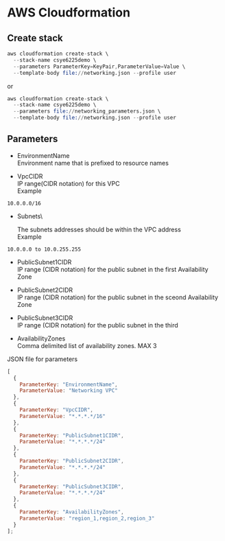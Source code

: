 # AWS Cloudformation

## Create stack

```s
aws cloudformation create-stack \
  --stack-name csye6225demo \
  --parameters ParameterKey=KeyPair,ParameterValue=Value \
  --template-body file://networking.json --profile user
```

or

```s
aws cloudformation create-stack \
  --stack-name csye6225demo \
  --parameters file://networking_parameters.json \
  --template-body file://networking.json --profile user
```

## Parameters

- EnvironmentName \
  Environment name that is prefixed to resource names

- VpcCIDR \
  IP range(CIDR notation) for this VPC  
  Example

```
10.0.0.0/16
```

- Subnets\

  The subnets addresses should be within the VPC address \
  Example

```
10.0.0.0 to 10.0.255.255
```

- PublicSubnet1CIDR\
  IP range (CIDR notation) for the public subnet in the first Availability Zone

- PublicSubnet2CIDR\
  IP range (CIDR notation) for the public subnet in the sceond Availability Zone

- PublicSubnet3CIDR\
  IP range (CIDR notation) for the public subnet in the third

- AvailabilityZones \
  Comma delimited list of availability zones. MAX 3

JSON file for parameters

```javascript
[
  {
    ParameterKey: "EnvironmentName",
    ParameterValue: "Networking VPC"
  },
  {
    ParameterKey: "VpcCIDR",
    ParameterValue: "*.*.*.*/16"
  },
  {
    ParameterKey: "PublicSubnet1CIDR",
    ParameterValue: "*.*.*.*/24"
  },
  {
    ParameterKey: "PublicSubnet2CIDR",
    ParameterValue: "*.*.*.*/24"
  },
  {
    ParameterKey: "PublicSubnet3CIDR",
    ParameterValue: "*.*.*.*/24"
  },
  {
    ParameterKey: "AvailabilityZones",
    ParameterValue: "region_1,region_2,region_3"
  }
];
```
